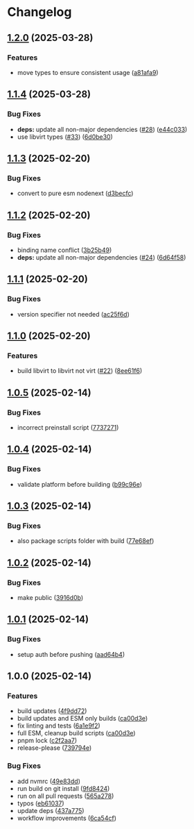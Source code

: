 # Changelog

## [1.2.0](https://github.com/unraid/libvirt/compare/v1.1.4...v1.2.0) (2025-03-28)


### Features

* move types to ensure consistent usage ([a81afa9](https://github.com/unraid/libvirt/commit/a81afa9af8c8e48332a92688a1ee042a0e38c098))

## [1.1.4](https://github.com/unraid/libvirt/compare/v1.1.3...v1.1.4) (2025-03-28)


### Bug Fixes

* **deps:** update all non-major dependencies ([#28](https://github.com/unraid/libvirt/issues/28)) ([e44c033](https://github.com/unraid/libvirt/commit/e44c03338a90a51a72a9a08aca1289eb0267b1d0))
* use libvirt types ([#33](https://github.com/unraid/libvirt/issues/33)) ([6d0be30](https://github.com/unraid/libvirt/commit/6d0be30fd9ecf5cbcf239355d2d22813dc37578d))

## [1.1.3](https://github.com/unraid/libvirt/compare/v1.1.2...v1.1.3) (2025-02-20)


### Bug Fixes

* convert to pure esm nodenext ([d3becfc](https://github.com/unraid/libvirt/commit/d3becfc12f27b48fd8ba2d6954a5a144856328b5))

## [1.1.2](https://github.com/unraid/libvirt/compare/v1.1.1...v1.1.2) (2025-02-20)


### Bug Fixes

* binding name conflict ([3b25b49](https://github.com/unraid/libvirt/commit/3b25b497a11aae436d75860d7bf0ecc960cf89b8))
* **deps:** update all non-major dependencies ([#24](https://github.com/unraid/libvirt/issues/24)) ([6d64f58](https://github.com/unraid/libvirt/commit/6d64f585c6b73ac027b716562c424bd4685e2f4c))

## [1.1.1](https://github.com/unraid/libvirt/compare/v1.1.0...v1.1.1) (2025-02-20)


### Bug Fixes

* version specifier not needed ([ac25f6d](https://github.com/unraid/libvirt/commit/ac25f6d82898393f3e82db4f771f7e859824e310))

## [1.1.0](https://github.com/unraid/libvirt/compare/v1.0.5...v1.1.0) (2025-02-20)


### Features

* build libvirt to libvirt not virt ([#22](https://github.com/unraid/libvirt/issues/22)) ([8ee61f6](https://github.com/unraid/libvirt/commit/8ee61f63b9c13732da7f1274920ba764edbf1c7d))

## [1.0.5](https://github.com/unraid/libvirt/compare/v1.0.4...v1.0.5) (2025-02-14)


### Bug Fixes

* incorrect preinstall script ([7737271](https://github.com/unraid/libvirt/commit/7737271f9db9f736bcefd80c71ed12bf622bac57))

## [1.0.4](https://github.com/unraid/libvirt/compare/v1.0.3...v1.0.4) (2025-02-14)


### Bug Fixes

* validate platform before building ([b99c96e](https://github.com/unraid/libvirt/commit/b99c96e256dada5bd8bf12964eb1ef524aee784c))

## [1.0.3](https://github.com/unraid/libvirt/compare/v1.0.2...v1.0.3) (2025-02-14)


### Bug Fixes

* also package scripts folder with build ([77e68ef](https://github.com/unraid/libvirt/commit/77e68efc370dd8f47fcf1a1109fe68a9ff25896e))

## [1.0.2](https://github.com/unraid/libvirt/compare/v1.0.1...v1.0.2) (2025-02-14)


### Bug Fixes

* make public ([3916d0b](https://github.com/unraid/libvirt/commit/3916d0b62adfe0fa3c013755e27983bca1e1d84c))

## [1.0.1](https://github.com/unraid/libvirt/compare/v1.0.0...v1.0.1) (2025-02-14)


### Bug Fixes

* setup auth before pushing ([aad64b4](https://github.com/unraid/libvirt/commit/aad64b40a4e8cdd7611c3311076e0cd5a711f7e0))

## 1.0.0 (2025-02-14)


### Features

* build updates ([4f9dd72](https://github.com/unraid/libvirt/commit/4f9dd7238f7f7f0327da48b3e921edcf70cef7ff))
* build updates and ESM only builds ([ca00d3e](https://github.com/unraid/libvirt/commit/ca00d3e6110f83cdb30e9863ba63a88932ac04b5))
* fix linting and tests ([6a1e9f2](https://github.com/unraid/libvirt/commit/6a1e9f24ef9d4118b6f4c9961e880bbc5bd64786))
* full ESM, cleanup build scripts ([ca00d3e](https://github.com/unraid/libvirt/commit/ca00d3e6110f83cdb30e9863ba63a88932ac04b5))
* pnpm lock ([c2f2aa7](https://github.com/unraid/libvirt/commit/c2f2aa74f744aaa141e90749d4075036a1a95428))
* release-please ([739794e](https://github.com/unraid/libvirt/commit/739794e091253192919cfb94c39167709c106c46))


### Bug Fixes

* add nvmrc ([49e83dd](https://github.com/unraid/libvirt/commit/49e83dd6ba2b10ce1e2427e60d698577f196f80c))
* run build on git install ([9fd8424](https://github.com/unraid/libvirt/commit/9fd842419ca50a7f6caa5c38fd413117a4c6eda5))
* run on all pull requests ([565a278](https://github.com/unraid/libvirt/commit/565a27854839902d10916e3660034eec2750aff9))
* typos ([eb61037](https://github.com/unraid/libvirt/commit/eb6103785372510be506742a4f14f15a9fc0b20c))
* update deps ([437a775](https://github.com/unraid/libvirt/commit/437a77501c51df4143286a380cc5df010c1e9f81))
* workflow improvements ([6ca54cf](https://github.com/unraid/libvirt/commit/6ca54cf59f591f6311729dd313fe8a56d0dd3269))
